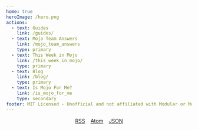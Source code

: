 ```yaml
---
home: true
heroImage: /hero.png
actions:
  - text: Guides
    link: /guides/
  - text: Mojo Team Answers
    link: /mojo_team_answers
    type: primary
  - text: This Week in Mojo
    link: /this_week_in_mojo/
    type: primary
  - text: Blog
    link: /blog/
    type: primary
  - text: Is Mojo For Me?
    link: /is_mojo_for_me
    type: secondary
footer: MIT Licensed - Unofficial and not affiliated with Modular or Mojo
---
```



<div style="display: flex; justify-content: center; align-items: center; padding-bottom: 20px;">
    <a href="/rss.xml" style="margin-right: 15px;">RSS</a>
    <a href="/atom.xml" style="margin-right: 15px;">Atom</a>
    <a href="/feed.json">JSON</a>
</div>
